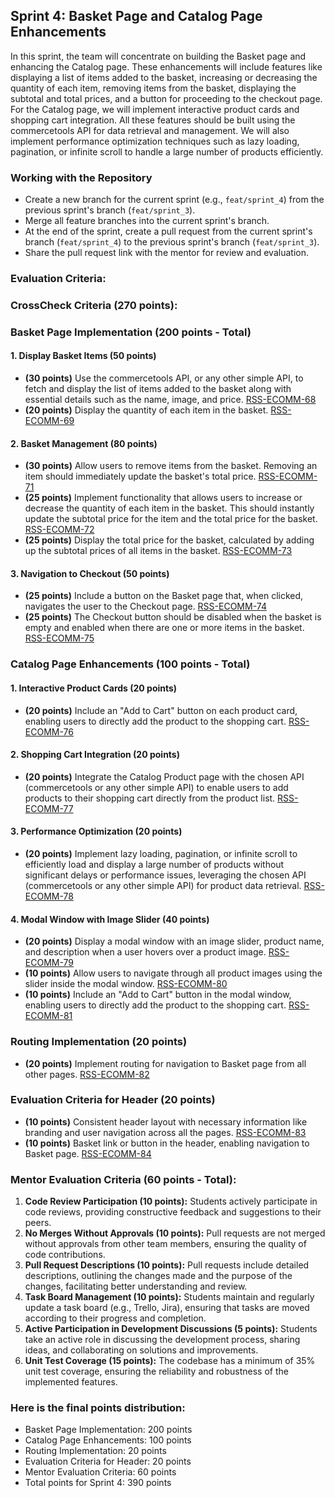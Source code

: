 ## Sprint 4: Basket Page and Catalog Page Enhancements

In this sprint, the team will concentrate on building the Basket page and enhancing the Catalog page. These enhancements will include features like displaying a list of items added to the basket, increasing or decreasing the quantity of each item, removing items from the basket, displaying the subtotal and total prices, and a button for proceeding to the checkout page. For the Catalog page, we will implement interactive product cards and shopping cart integration. All these features should be built using the commercetools API for data retrieval and management. We will also implement performance optimization techniques such as lazy loading, pagination, or infinite scroll to handle a large number of products efficiently.

### Working with the Repository

- Create a new branch for the current sprint (e.g., `feat/sprint_4`) from the previous sprint's branch (`feat/sprint_3`).
- Merge all feature branches into the current sprint's branch.
- At the end of the sprint, create a pull request from the current sprint's branch (`feat/sprint_4`) to the previous sprint's branch (`feat/sprint_3`).
- Share the pull request link with the mentor for review and evaluation.

### Evaluation Criteria:

### CrossCheck Criteria (270 points):

### Basket Page Implementation (200 points - Total)

#### 1. Display Basket Items (50 points)

- **(30 points)** Use the commercetools API, or any other simple API, to fetch and display the list of items added to the basket along with essential details such as the name, image, and price. [RSS-ECOMM-68](./Sprint4/RSS-ECOMM-68.md)
- **(20 points)** Display the quantity of each item in the basket. [RSS-ECOMM-69](./Sprint4/RSS-ECOMM-69.md)

#### 2. Basket Management (80 points)

- **(30 points)** Allow users to remove items from the basket. Removing an item should immediately update the basket's total price. [RSS-ECOMM-71](./Sprint4/RSS-ECOMM-71.md)
- **(25 points)** Implement functionality that allows users to increase or decrease the quantity of each item in the basket. This should instantly update the subtotal price for the item and the total price for the basket. [RSS-ECOMM-72](./Sprint4/RSS-ECOMM-72.md)
- **(25 points)** Display the total price for the basket, calculated by adding up the subtotal prices of all items in the basket. [RSS-ECOMM-73](./Sprint4/RSS-ECOMM-73.md)

#### 3. Navigation to Checkout (50 points)

- **(25 points)** Include a button on the Basket page that, when clicked, navigates the user to the Checkout page. [RSS-ECOMM-74](./Sprint4/RSS-ECOMM-74.md)
- **(25 points)** The Checkout button should be disabled when the basket is empty and enabled when there are one or more items in the basket. [RSS-ECOMM-75](./Sprint4/RSS-ECOMM-75.md)

### Catalog Page Enhancements (100 points - Total)

#### 1. Interactive Product Cards (20 points)

- **(20 points)** Include an "Add to Cart" button on each product card, enabling users to directly add the product to the shopping cart. [RSS-ECOMM-76](./Sprint4/RSS-ECOMM-76.md)

#### 2. Shopping Cart Integration (20 points)

- **(20 points)** Integrate the Catalog Product page with the chosen API (commercetools or any other simple API) to enable users to add products to their shopping cart directly from the product list. [RSS-ECOMM-77](./Sprint4/RSS-ECOMM-77.md)

#### 3. Performance Optimization (20 points)

- **(20 points)** Implement lazy loading, pagination, or infinite scroll to efficiently load and display a large number of products without significant delays or performance issues, leveraging the chosen API (commercetools or any other simple API) for product data retrieval. [RSS-ECOMM-78](./Sprint4/RSS-ECOMM-78.md)

#### 4. Modal Window with Image Slider (40 points)

- **(20 points)** Display a modal window with an image slider, product name, and description when a user hovers over a product image. [RSS-ECOMM-79](./Sprint4/RSS-ECOMM-79.md)
- **(10 points)** Allow users to navigate through all product images using the slider inside the modal window. [RSS-ECOMM-80](./Sprint4/RSS-ECOMM-80.md)
- **(10 points)** Include an "Add to Cart" button in the modal window, enabling users to directly add the product to the shopping cart. [RSS-ECOMM-81](./Sprint4/RSS-ECOMM-81.md)

### Routing Implementation (20 points)

- **(20 points)** Implement routing for navigation to Basket page from all other pages. [RSS-ECOMM-82](./Sprint4/RSS-ECOMM-82.md)

### Evaluation Criteria for Header (20 points)

- **(10 points)** Consistent header layout with necessary information like branding and user navigation across all the pages. [RSS-ECOMM-83](./Sprint4/RSS-ECOMM-83.md)
- **(10 points)** Basket link or button in the header, enabling navigation to Basket page. [RSS-ECOMM-84](./Sprint4/RSS-ECOMM-84.md)

### Mentor Evaluation Criteria (60 points - Total):

1. **Code Review Participation (10 points):** Students actively participate in code reviews, providing constructive feedback and suggestions to their peers.
2. **No Merges Without Approvals (10 points):** Pull requests are not merged without approvals from other team members, ensuring the quality of code contributions.
3. **Pull Request Descriptions (10 points):** Pull requests include detailed descriptions, outlining the changes made and the purpose of the changes, facilitating better understanding and review.
4. **Task Board Management (10 points):** Students maintain and regularly update a task board (e.g., Trello, Jira), ensuring that tasks are moved according to their progress and completion.
5. **Active Participation in Development Discussions (5 points):** Students take an active role in discussing the development process, sharing ideas, and collaborating on solutions and improvements.
6. **Unit Test Coverage (15 points):** The codebase has a minimum of 35% unit test coverage, ensuring the reliability and robustness of the implemented features.

### Here is the final points distribution:

- Basket Page Implementation: 200 points
- Catalog Page Enhancements: 100 points
- Routing Implementation: 20 points
- Evaluation Criteria for Header: 20 points
- Mentor Evaluation Criteria: 60 points
- Total points for Sprint 4: 390 points
